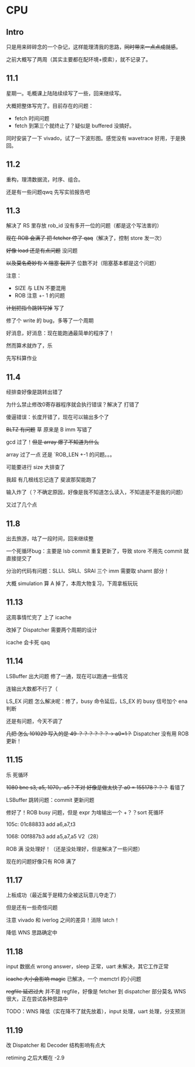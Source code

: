 # CPU

## Intro

只是用来碎碎念的一个杂记，这样能理清我的思路，~~同时带来一点点成就感~~。

之前大概写了两周（其实主要都在配环境+摸索），就不记录了。



## 11.1

星期一。毛概课上陆陆续续写了一些，回来继续写。

大概把整体写完了。目前存在的问题：

- fetch 时间问题
- fetch 到第三个就终止了？疑似是 buffered 没搞好。

同时安装了一下 vivado，试了一下波形图。感觉没有 wavetrace 好用，于是换回。



## 11.2

重构，理清数据流，时序、组合。

还是有一些问题qwq 先写实验报告吧



## 11.3

解决了 RS 里存放 rob_id 没有多开一位的问题（都是这个写法害的）

~~现在 ROB 会满了 把 fetcher 停了 qaq~~（解决了，控制 store 发一次）

~~好像 load 还是有点问题~~ 没问题

~~以及莫名奇妙有 X 阻塞 裂开了~~ 位数不对（阻塞基本都是这个问题）

注意：

- SIZE 与 LEN 不要混用
- ROB 注意 +- 1 的问题

~~计划把指令跳转写掉~~ 写了

修了个 write 的 bug，多等了一个周期

好消息，好消息：现在能跑通最简单的程序了！

然而算术就炸了，乐

先写科算作业



## 11.4

经排查好像是跳转出错了

为什么禁止修改0寄存器程序就会执行错误？解决了 打错了

傻逼错误：长度开错了，现在可以输出多个了

~~BLTZ 有问题~~ 草 原来是 B imm 写错了

gcd 过了！~~但是 array 爆了不知道为什么~~

array 过了一点 还是 `ROB_LEN +-1 的问题。。。

可能要进行 size 大排查了

我超 有几根线忘记连了 斐波那契能跑了

输入炸了（？不确定原因，好像是我不知道怎么读入，不知道是不是我的问题）

又过了几个点



## 11.8

出去旅游，咕了一段时间，回来继续整

一个死循环bug：主要是 lsb commit 重复更新了，导致 store 不用先 commit 就直接提交了

分治的代码有问题：SLLI、SRLI、SRAI 三个 imm 需要取 shamt 部分！

大概 simulation 算 A 掉了，本周大物复习，下周拿板玩玩



## 11.13

这周事情忙完了 上了 icache

改掉了 Dispatcher 需要两个周期的设计

icache 会卡死 qaq



## 11.14

LSBuffer 出大问题 修了一通，现在可以跑通一些情况

连输出大数都不行了（

LS_EX 问题 怎么解决呢：修了，busy 命令延后，LS_EX 的 busy 信号加个 ena 判断

还是有问题，今天不调了

~~几把 怎么 101029 写入的是 49 ？？？？？？-> a0=1？~~ Dispatcher 没有用 ROB 更新！



## 11.15

乐 死循环

~~1080 bne s3, a5, 1070，a5？不对 好像是做太快了 a0 = 155178？？？~~ 看错了

LSBuffer 跳转问题：commit 更新问题

修好了！ROB busy 问题，但是 expr 为啥输出一个 +？？sort 死循环

105c:  01c88833       add a6,a7,t3

1068:  00f887b3       add a5,a7,a5   V2（28）

ROB 满 没处理好！（还是没处理好，但是解决了一些问题）

现在的问题好像只有 ROB 满了



## 11.17

上板成功（最近属于是精力全被这玩意儿夺走了）

但是还有一些奇怪问题

注意 vivado 和 iverlog 之间的差异！消除 latch！

降低 WNS 思路确定中



## 11.18

input 数据点 wrong answer，sleep 正常，uart 未解决，其它工作正常

~~icache 大小会影响 magic~~ 已解决，一个 memctrl 的小问题

~~regfile 延迟过大~~ 并不是 regfile，好像是 fetcher 到 dispatcher 部分莫名 WNS 很大，正在尝试各种思路中

TODO：WNS 降低（实在降不了就先放着），input 处理，uart 处理，分支预测



## 11.19

改 Dispatcher 和 Decoder 结构影响有点大

retiming 之后大概在 -2.9